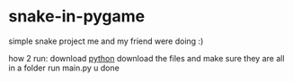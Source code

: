 # snake-in-pygame
simple snake project me and my friend were doing :)

how 2 run:
download [python](https://www.python.org/)
download the files and make sure they are all in a folder
run main.py
u done
